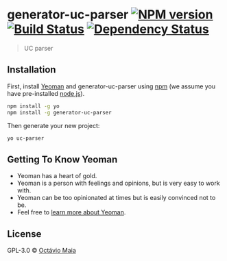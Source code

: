 # generator-uc-parser [![NPM version][npm-image]][npm-url] [![Build Status][travis-image]][travis-url] [![Dependency Status][daviddm-image]][daviddm-url]
> UC parser

## Installation

First, install [Yeoman](http://yeoman.io) and generator-uc-parser using [npm](https://www.npmjs.com/) (we assume you have pre-installed [node.js](https://nodejs.org/)).

```bash
npm install -g yo
npm install -g generator-uc-parser
```

Then generate your new project:

```bash
yo uc-parser
```

## Getting To Know Yeoman

 * Yeoman has a heart of gold.
 * Yeoman is a person with feelings and opinions, but is very easy to work with.
 * Yeoman can be too opinionated at times but is easily convinced not to be.
 * Feel free to [learn more about Yeoman](http://yeoman.io/).

## License

GPL-3.0 © [Octávio Maia]()


[npm-image]: https://badge.fury.io/js/generator-uc-parser.svg
[npm-url]: https://npmjs.org/package/generator-uc-parser
[travis-image]: https://travis-ci.org/OctavioMaia/generator-uc-parser.svg?branch=master
[travis-url]: https://travis-ci.org/OctavioMaia/generator-uc-parser
[daviddm-image]: https://david-dm.org/OctavioMaia/generator-uc-parser.svg?theme=shields.io
[daviddm-url]: https://david-dm.org/OctavioMaia/generator-uc-parser
